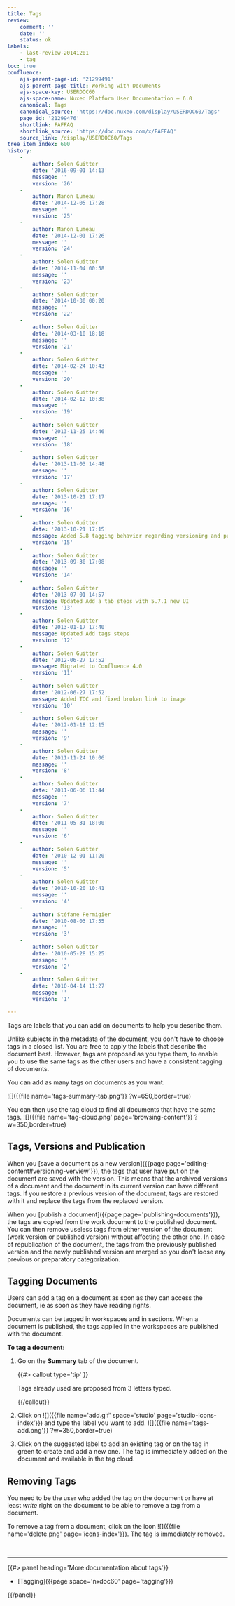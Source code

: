 ```yaml
---
title: Tags
review:
    comment: ''
    date: ''
    status: ok
labels:
    - last-review-20141201
    - tag
toc: true
confluence:
    ajs-parent-page-id: '21299491'
    ajs-parent-page-title: Working with Documents
    ajs-space-key: USERDOC60
    ajs-space-name: Nuxeo Platform User Documentation — 6.0
    canonical: Tags
    canonical_source: 'https://doc.nuxeo.com/display/USERDOC60/Tags'
    page_id: '21299476'
    shortlink: FAFFAQ
    shortlink_source: 'https://doc.nuxeo.com/x/FAFFAQ'
    source_link: /display/USERDOC60/Tags
tree_item_index: 600
history:
    -
        author: Solen Guitter
        date: '2016-09-01 14:13'
        message: ''
        version: '26'
    -
        author: Manon Lumeau
        date: '2014-12-05 17:28'
        message: ''
        version: '25'
    -
        author: Manon Lumeau
        date: '2014-12-01 17:26'
        message: ''
        version: '24'
    -
        author: Solen Guitter
        date: '2014-11-04 00:58'
        message: ''
        version: '23'
    -
        author: Solen Guitter
        date: '2014-10-30 00:20'
        message: ''
        version: '22'
    -
        author: Solen Guitter
        date: '2014-03-10 18:18'
        message: ''
        version: '21'
    -
        author: Solen Guitter
        date: '2014-02-24 10:43'
        message: ''
        version: '20'
    -
        author: Solen Guitter
        date: '2014-02-12 10:38'
        message: ''
        version: '19'
    -
        author: Solen Guitter
        date: '2013-11-25 14:46'
        message: ''
        version: '18'
    -
        author: Solen Guitter
        date: '2013-11-03 14:48'
        message: ''
        version: '17'
    -
        author: Solen Guitter
        date: '2013-10-21 17:17'
        message: ''
        version: '16'
    -
        author: Solen Guitter
        date: '2013-10-21 17:15'
        message: Added 5.8 tagging behavior regarding versioning and publication
        version: '15'
    -
        author: Solen Guitter
        date: '2013-09-30 17:08'
        message: ''
        version: '14'
    -
        author: Solen Guitter
        date: '2013-07-01 14:57'
        message: Updated Add a tab steps with 5.7.1 new UI
        version: '13'
    -
        author: Solen Guitter
        date: '2013-01-17 17:40'
        message: Updated Add tags steps
        version: '12'
    -
        author: Solen Guitter
        date: '2012-06-27 17:52'
        message: Migrated to Confluence 4.0
        version: '11'
    -
        author: Solen Guitter
        date: '2012-06-27 17:52'
        message: Added TOC and fixed broken link to image
        version: '10'
    -
        author: Solen Guitter
        date: '2012-01-18 12:15'
        message: ''
        version: '9'
    -
        author: Solen Guitter
        date: '2011-11-24 10:06'
        message: ''
        version: '8'
    -
        author: Solen Guitter
        date: '2011-06-06 11:44'
        message: ''
        version: '7'
    -
        author: Solen Guitter
        date: '2011-05-31 18:00'
        message: ''
        version: '6'
    -
        author: Solen Guitter
        date: '2010-12-01 11:20'
        message: ''
        version: '5'
    -
        author: Solen Guitter
        date: '2010-10-20 10:41'
        message: ''
        version: '4'
    -
        author: Stéfane Fermigier
        date: '2010-08-03 17:55'
        message: ''
        version: '3'
    -
        author: Solen Guitter
        date: '2010-05-28 15:25'
        message: ''
        version: '2'
    -
        author: Solen Guitter
        date: '2010-04-14 11:27'
        message: ''
        version: '1'

---
```

Tags are labels that you can add on documents to help you describe them.

Unlike subjects in the metadata of the document, you don't have to choose tags in a closed list. You are free to apply the labels that describe the document best. However, tags are proposed as you type them, to enable you to use the same tags as the other users and have a consistent tagging of documents.

You can add as many tags on documents as you want.

![]({{file name='tags-summary-tab.png'}} ?w=650,border=true)

You can then use the tag cloud to find all documents that have the same tags.
![]({{file name='tag-cloud.png' page='browsing-content'}} ?w=350,border=true)

## Tags, Versions and Publication

When you [save a document as a new version]({{page page='editing-content#versioning-verview'}}), the tags that user have put on the document are saved with the version. This means that the archived versions of a document and the document in its current version can have different tags. If you restore a previous version of the document, tags are restored with it and replace the tags from the replaced version.

When you [publish a document]({{page page='publishing-documents'}}), the tags are copied from the work document to the published document. You can then remove useless tags from either version of the document (work version or published version) without affecting the other one. In case of republication of the document, the tags from the previously published version and the newly published version are merged so you don't loose any previous or preparatory categorization.

## Tagging Documents

Users can add a tag on a document as soon as they can access the document, ie as soon as they have reading rights.

Documents can be tagged in workspaces and in sections. When a document is published, the tags applied in the workspaces are published with the document.

**To tag a document:**

1.  Go on the **Summary** tab of the document.

    {{#> callout type='tip' }}

    Tags already used are proposed from 3 letters typed.

    {{/callout}}
2.  Click on&nbsp;![]({{file name='add.gif' space='studio' page='studio-icons-index'}})&nbsp;and type the label you want to add.
    ![]({{file name='tags-add.png'}} ?w=350,border=true)

3.  Click on the suggested label to add an existing tag or on the tag in green&nbsp;to create and add a new one.
    The tag is immediately added on the document and available in the tag cloud.

## Removing Tags

You need to be the user who added the tag on the document or have at least _write_ right on the document to be able to remove a tag from a document.

To remove a tag from a document, click on the icon ![]({{file name='delete.png' page='icons-index'}}).
The tag is immediately removed.

&nbsp;

* * *

<div class="row" data-equalizer data-equalize-on="medium"><div class="column medium-6">{{#> panel heading='More documentation about tags'}}

*   [Tagging]({{page space='nxdoc60' page='tagging'}})

{{/panel}}</div><div class="column medium-6">

&nbsp;

</div></div>
